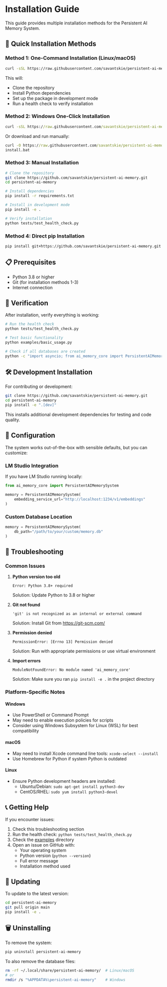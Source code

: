 # Installation Guide

This guide provides multiple installation methods for the Persistent AI Memory System.

## 🚀 Quick Installation Methods

### Method 1: One-Command Installation (Linux/macOS)

```bash
curl -sSL https://raw.githubusercontent.com/savantskie/persistent-ai-memory/main/install.sh | bash
```

This will:
- Clone the repository
- Install Python dependencies
- Set up the package in development mode
- Run a health check to verify installation

### Method 2: Windows One-Click Installation

```cmd
curl -sSL https://raw.githubusercontent.com/savantskie/persistent-ai-memory/main/install.bat -o install.bat && install.bat
```

Or download and run manually:
```cmd
curl -O https://raw.githubusercontent.com/savantskie/persistent-ai-memory/main/install.bat
install.bat
```

### Method 3: Manual Installation

```bash
# Clone the repository
git clone https://github.com/savantskie/persistent-ai-memory.git
cd persistent-ai-memory

# Install dependencies
pip install -r requirements.txt

# Install in development mode
pip install -e .

# Verify installation
python tests/test_health_check.py
```

### Method 4: Direct pip Installation

```bash
pip install git+https://github.com/savantskie/persistent-ai-memory.git
```

## 📋 Prerequisites

- Python 3.8 or higher
- Git (for installation methods 1-3)
- Internet connection

## 🏥 Verification

After installation, verify everything is working:

```bash
# Run the health check
python tests/test_health_check.py

# Test basic functionality
python examples/basic_usage.py

# Check if all databases are created
python -c "import asyncio; from ai_memory_core import PersistentAIMemorySystem; asyncio.run(PersistentAIMemorySystem().get_system_health())"
```

## 🛠️ Development Installation

For contributing or development:

```bash
git clone https://github.com/savantskie/persistent-ai-memory.git
cd persistent-ai-memory
pip install -e ".[dev]"
```

This installs additional development dependencies for testing and code quality.

## 🔧 Configuration

The system works out-of-the-box with sensible defaults, but you can customize:

### LM Studio Integration

If you have LM Studio running locally:
```python
from ai_memory_core import PersistentAIMemorySystem

memory = PersistentAIMemorySystem(
    embedding_service_url="http://localhost:1234/v1/embeddings"
)
```

### Custom Database Location

```python
memory = PersistentAIMemorySystem(
    db_path="/path/to/your/custom/memory.db"
)
```

## 🚨 Troubleshooting

### Common Issues

1. **Python version too old**
   ```
   Error: Python 3.8+ required
   ```
   Solution: Update Python to 3.8 or higher

2. **Git not found**
   ```
   'git' is not recognized as an internal or external command
   ```
   Solution: Install Git from https://git-scm.com/

3. **Permission denied**
   ```
   PermissionError: [Errno 13] Permission denied
   ```
   Solution: Run with appropriate permissions or use virtual environment

4. **Import errors**
   ```
   ModuleNotFoundError: No module named 'ai_memory_core'
   ```
   Solution: Make sure you ran `pip install -e .` in the project directory

### Platform-Specific Notes

#### Windows
- Use PowerShell or Command Prompt
- May need to enable execution policies for scripts
- Consider using Windows Subsystem for Linux (WSL) for best compatibility

#### macOS
- May need to install Xcode command line tools: `xcode-select --install`
- Use Homebrew for Python if system Python is outdated

#### Linux
- Ensure Python development headers are installed:
  - Ubuntu/Debian: `sudo apt-get install python3-dev`
  - CentOS/RHEL: `sudo yum install python3-devel`

## 📞 Getting Help

If you encounter issues:

1. Check this troubleshooting section
2. Run the health check: `python tests/test_health_check.py`
3. Check the [examples](examples/) directory
4. Open an issue on GitHub with:
   - Your operating system
   - Python version (`python --version`)
   - Full error message
   - Installation method used

## 🔄 Updating

To update to the latest version:

```bash
cd persistent-ai-memory
git pull origin main
pip install -e .
```

## 🗑️ Uninstalling

To remove the system:

```bash
pip uninstall persistent-ai-memory
```

To also remove the database files:
```bash
rm -rf ~/.local/share/persistent-ai-memory/  # Linux/macOS
# or
rmdir /s "%APPDATA%\persistent-ai-memory"    # Windows
```
